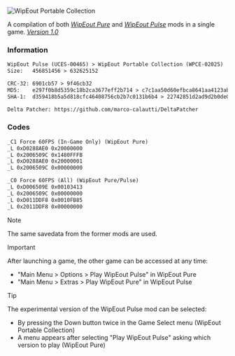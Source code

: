 ![WipEout Portable Collection](https://github.com/user-attachments/assets/59f701ce-ca0e-46e4-8a53-716adc8fbe9a)

A compilation of both [*WipEout Pure*](https://github.com/NR74W/WipEout-Mods/tree/master/WipEout%20Pure) and [*WipEout Pulse*](https://github.com/NR74W/WipEout-Mods/tree/master/WipEout%20Pulse) mods in a single game. [*Version 1.0*](https://mega.nz/folder/lMRVELoR#01a4KaUDbCycjlrDgq5UdQ/folder/kZg0RRgR)

### Information
```diff
WipEout Pulse (UCES-00465) > WipEout Portable Collection (WPCE-02025)
Size:   456851456 > 632625152

CRC-32: 6901cb57 > 9f46cb32
MD5:    e297f0b8d5359c18b2ca3677eff2b714 > c7c1aa50d60efbca8641aa4123ab6f56
SHA-1:  d359418b5a5d818cfc46408756cb2b7c0131b6b4 > 22742851d2ad9d2b0de047fde55d103a390666e7

Delta Patcher: https://github.com/marco-calautti/DeltaPatcher
```

### Codes
```diff
_C1 Force 60FPS (In-Game Only) (WipEout Pure)
_L 0xD0288AE0 0x20000000
_L 0x2006509C 0x1480FFFB
_L 0xD0288AE0 0x20000001
_L 0x2006509C 0x00000000

_C0 Force 60FPS (All) (WipEout Pure/Pulse)
_L 0xD006509E 0x00103413
_L 0x2006509C 0x00000000
_L 0xD011DDF8 0x0010FB85
_L 0x2011DDF8 0x00000000
```

> [!NOTE]
> The same savedata from the former mods are used.

> [!IMPORTANT]
> After launching a game, the other game can be accessed at any time:
> - "Main Menu > Options > Play WipEout Pulse" in WipEout Pure
> - "Main Menu > Extras > Play WipEout Pure" in WipEout Pulse

> [!TIP]
> The experimental version of the WipEout Pulse mod can be selected:
> - By pressing the Down button twice in the Game Select menu (WipEout Portable Collection)
> - A menu appears after selecting "Play WipEout Pulse" asking which version to play (WipEout Pure)
